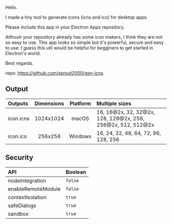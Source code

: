 Hello.

I made a tiny tool to generate icons (icns and ico) for desktop apps.

Please include this app in your Electron Apps repository.

Althouh your repository already has some icon makers, I think they are not so easy to use.
This app looks so simple but it's powerful, secure and easy to use.
I guess this util would be helpful for begginers to get started in Electron's world.

Best regards.

repo: https://github.com/sprout2000/gen-icns

## Output

Outputs | Dimensions | Platform | Multiple sizes
:--- | :---: | :---: | :---
icon.icns | 1024x1024 | macOS | 16, 16@2x, 32, 32@2x, 128, 128@2x, 256, 256@2x, 512, 512@2x
icon.ico | 256x256 | Windows | 16, 24, 32, 48, 64, 72, 96, 128, 256

## Security

API | Boolean
:--- | :---
nodeIntegration | `false`
enableRemoteModule | `false`
contextIsolation | `true`
safeDialogs | `true`
sandbox | `true`

